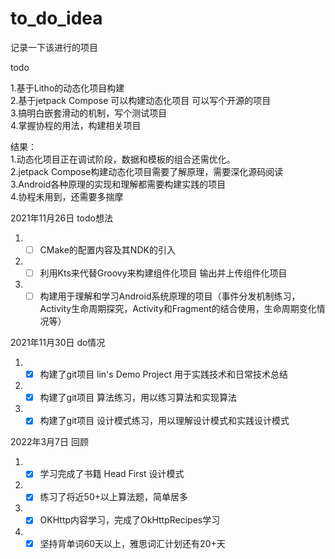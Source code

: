 # to_do_idea
记录一下该进行的项目


todo

1.基于Litho的动态化项目构建  
2.基于jetpack Compose 可以构建动态化项目 可以写个开源的项目  
3.搞明白嵌套滑动的机制，写个测试项目  
4.掌握协程的用法，构建相关项目  


结果：  
1.动态化项目正在调试阶段，数据和模板的组合还需优化。  
2.jetpack Compose构建动态化项目需要了解原理，需要深化源码阅读  
3.Android各种原理的实现和理解都需要构建实践的项目  
4.协程未用到，还需要多揣摩  


2021年11月26日 todo想法  
1. - [ ] CMake的配置内容及其NDK的引入  
2. - [ ] 利用Kts来代替Groovy来构建组件化项目 输出并上传组件化项目  
3. - [ ] 构建用于理解和学习Android系统原理的项目（事件分发机制练习，Activity生命周期探究，Activity和Fragment的结合使用，生命周期变化情况等）  

2021年11月30日 do情况
1. - [x] 构建了git项目 lin's Demo Project 用于实践技术和日常技术总结  
2. - [x] 构建了git项目 算法练习，用以练习算法和实现算法  
3. - [x] 构建了git项目 设计模式练习，用以理解设计模式和实践设计模式  

2022年3月7日 回顾
1. - [x] 学习完成了书籍 Head First 设计模式
2. - [x] 练习了将近50+以上算法题，简单居多
3. - [x] OKHttp内容学习，完成了OkHttpRecipes学习
4. - [x] 坚持背单词60天以上，雅思词汇计划还有20+天
